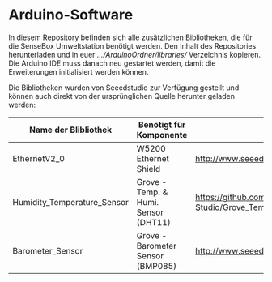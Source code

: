 Arduino-Software 
=======

In diesem Repository befinden sich alle zusätzlichen Bibliotheken, die für die SenseBox Umweltstation benötigt werden.
Den Inhalt des Repositories herunterladen und in euer _.../ArduinoOrdner/libraries/_ 
Verzeichnis kopieren. Die Arduino IDE muss danach neu gestartet werden, damit die Erweiterungen initialisiert werden können.


Die Bibliotheken wurden von Seeedstudio zur Verfügung gestellt und können auch direkt von der ursprünglichen Quelle herunter geladen werden:


Name der Blibliothek  | Benötigt für Komponente | Direkter Link zur Bibliothek
------------- | ------------- | -------------
EthernetV2_0  | W5200 Ethernet Shield | http://www.seeedstudio.com/wiki/File:W5200_Ethernet_Shield_Library.zip
Humidity_Temperature_Sensor  | Grove - Temp. & Humi. Sensor (DHT11) | https://github.com/Seeed-Studio/Grove_Temperature_And_Humidity_Sensor
Barometer_Sensor | Grove - Barometer Sensor (BMP085) | http://www.seeedstudio.com/wiki/File:Barometer_Sensor.zip
